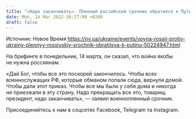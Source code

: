 ```yaml
---
title: "«Надо заканчивать». Пленный российский срочник обратился к Путину"
date: Mon, 14 Mar 2022 16:27:00 +0200
draft: false
---
```

Источник: Новое Время https://nv.ua/ukraine/events/voyna-rossii-protiv-ukrainy-plennyy-rossiyskiy-srochnik-obratilsya-k-putinu-50224947.html


 На брифинге в понедельник, 14 марта, он сказал, что война якобы не нужна россиянам.

«Дай Бог, чтобы все это поскорей закончилось. Чтобы всех военнослужащих РФ, которые обманом попали сюда, вернули домой. Чтобы дали этот приказ. Чтобы все мы были у себя дома и никогда не приезжали в эту страну. Надо прекращать все это, товарищ президент, надо заканчивать», — заявил военнопленный срочник.

Присоединяйтесь к нам в соцсетях Facebook, Telegram та Instagram.

